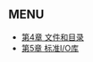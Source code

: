 ## MENU
 - [第4章 文件和目录](apue-c4-files-and-directories.md)
 - [第5章 标准I/O库](apue-c5-standard-io-library.md)
 
